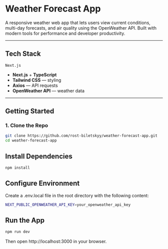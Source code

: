 # Weather Forecast App

A responsive weather web app that lets users view current conditions, multi-day forecasts, and air quality using the OpenWeather API. Built with modern tools for performance and developer productivity.

---

## Tech Stack
    Next.js
- **Next.js** + **TypeScript**
- **Tailwind CSS** — styling
- **Axios** — API requests
- **OpenWeather API** — weather data

---

## Getting Started

### 1. Clone the Repo
```bash
git clone https://github.com/rost-biletskyy/weather-forecast-app.git
cd weather-forecast-app

```

## Install Dependencies
```bash
npm install

```

## Configure Environment
Create a .env.local file in the root directory with the following content:
```bash
NEXT_PUBLIC_OPENWEATHER_API_KEY=your_openweather_api_key
```

## Run the App
```bash
npm run dev
```

Then open http://localhost:3000 in your browser.
